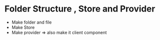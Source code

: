 # Folder Structure , Store and Provider

- Make folder and file
- Make Store
- Make provider => also make it client component
